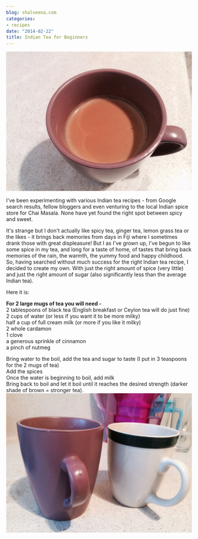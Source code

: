 ```yaml
---
blog: shalveena.com
categories:
- recipes
date: "2014-02-22"
title: Indian Tea for Beginners
---
```


[![](images/4218e-photo1.jpg)](https://shalveena.files.wordpress.com/2014/02/4218e-photo1.jpg)

  

  

I've been experimenting with various Indian tea recipes - from Google search results, fellow bloggers and even venturing to the local Indian spice store for Chai Masala. None have yet found the right spot between spicy and sweet.  
  
It's strange but I don't actually like spicy tea, ginger tea, lemon grass tea or the likes - it brings back memories from days in Fiji where I sometimes drank those with great displeasure! But I as I've grown up, I've begun to like some spice in my tea, and long for a taste of home, of tastes that bring back memories of the rain, the warmth, the yummy food and happy childhood. So, having searched without much success for the right Indian tea recipe, I decided to create my own. With just the right amount of spice (very little) and just the right amount of sugar (also significantly less than the average Indian tea).  
  
Here it is:  
  
**For 2 large mugs of tea you will need -**   
2 tablespoons of black tea (English breakfast or Ceylon tea will do just fine)  
2 cups of water (or less if you want it to be more milky)  
half a cup of full cream milk (or more if you like it milky)  
2 whole cardamon  
1 clove  
a generous sprinkle of cinnamon  
a pinch of nutmeg  
  
Bring water to the boil, add the tea and sugar to taste (I put in 3 teaspoons for the 2 mugs of tea)  
Add the spices  
Once the water is beginning to boil, add milk  
Bring back to boil and let it boil until it reaches the desired strength (darker shade of brown = stronger tea).  
[![](images/f7201-photo2.jpg)](https://shalveena.files.wordpress.com/2014/02/f7201-photo2.jpg)
